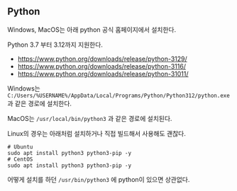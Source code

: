 ## Python

Windows, MacOS는 아래 python 공식 홈페이지에서 설치한다.

Python 3.7 부터 3.12까지 지원한다.

* https://www.python.org/downloads/release/python-3129/
* https://www.python.org/downloads/release/python-3116/
* https://www.python.org/downloads/release/python-31011/

Windows는 `C:/Users/%USERNAME%/AppData/Local/Programs/Python/Python312/python.exe` 과 같은 경로에 설치한다.

MacOS는 `/usr/local/bin/python3` 과 같은 경로에 설치된다.

Linux의 경우는 아래처럼 설치하거나 직접 빌드해서 사용해도 괜찮다.

```
# Ubuntu
sudo apt install python3 python3-pip -y
# CentOS
sudo apt install python3 python3-pip -y
```

어떻게 설치를 하던 `/usr/bin/python3` 에 python이 있으면 상관없다.



